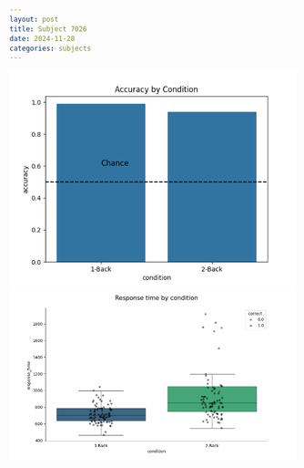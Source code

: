 ```yaml
---
layout: post
title: Subject 7026
date: 2024-11-28
categories: subjects
---
```


![](data/7026/run-16/7026_ATS_acc.png)
![](data/7026/run-16/7026_ATS_rt.png)
